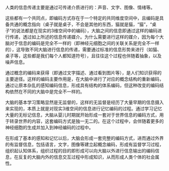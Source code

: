 人类的信息传递主要是通过可传递介质进行的：声音、文字、图像、情绪等。

这些都有一个共同点，即编码方式存在于一个特定的共同维度空间中，且编码是具备共通的概念指向（桌子就是桌子，不会是其他的东西，猫就是猫，“猫”，“桌子”的说法都是在现实的3维空间中的编码），大脑之间的信息即通过这样的编码进行传递，透过如上所述的信息传递媒介。为什么需要进行这样的媒介，因为每个大脑对于信息的编码是完全不一样的（即神经元细胞之间的关联关系是完全不一样的），这导致不同大脑进行信息的传递，需要通过标准的信息形势来进行（如猫、桌子等，这些都是我们每个人都知道符号），且往往这个过程也伴随着抽象，以及噪声信息。

通过概念的编码来获得（即通过文字描述、通过看到图片等），是人们知识获得的主要途径。这样的编码主要作用是，在大脑中进行了对应的概念结构的重新编码，通过让原本杂乱的感知编码信息，形成具有结构的体系编码，但这种改变的编码结构依然在不同的大脑中是完全不一样的。 

大脑的基本学习策略显然是无监督的，这样的无监督是经历了大量早期的信息摄入来实现的，本质上就是对现实3维空间的信息进行记忆编码的过程。通过学习记忆大量的无标记信息，大脑从婴儿时期就开始形成一套对于世界信息的编码方式，用于转录世界的内容，这套编码方式是独一无二的。在这个过程中，会伴随着更多的神经细胞的生成并加入到神经编码的过程中。

在形成了基本的感知和记忆以后，大脑会形成一套完整的编码方式，进而通过外界的有监督信息，包括语言，文字，图像等建立起概念编码，形成有监督学习过程，组织起认知体系，组织过程的目的即形成可以向大脑以外进行信息输出的编码信息，在反复的大脑内外的信息交互过程中形成知识，从而形成人类个体的社会属性。
